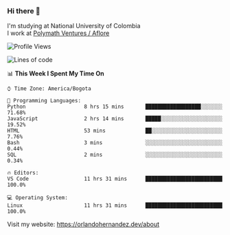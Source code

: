 ### Hi there 👋


<!--**AR4Z/AR4Z** is a ✨ _special_ ✨ repository because its `README.md` (this file) appears on your GitHub profile.

Here are some ideas to get you started:-->
I'm studying at National University of Colombia
<br>
I work at <a href="https://www.aflore.co/">Polymath Ventures / Aflore</a>
<br>

<!--START_SECTION:waka-->
![Profile Views](http://img.shields.io/badge/Profile%20Views-0-blue)

![Lines of code](https://img.shields.io/badge/From%20Hello%20World%20I%27ve%20Written-3.3%20million%20lines%20of%20code-blue)

📊 **This Week I Spent My Time On** 

```text
⌚︎ Time Zone: America/Bogota

💬 Programming Languages: 
Python                   8 hrs 15 mins       ██████████████████░░░░░░░   71.68% 
JavaScript               2 hrs 14 mins       █████░░░░░░░░░░░░░░░░░░░░   19.52% 
HTML                     53 mins             ██░░░░░░░░░░░░░░░░░░░░░░░   7.76% 
Bash                     3 mins              ░░░░░░░░░░░░░░░░░░░░░░░░░   0.44% 
SQL                      2 mins              ░░░░░░░░░░░░░░░░░░░░░░░░░   0.34%

🔥 Editors: 
VS Code                  11 hrs 31 mins      █████████████████████████   100.0%

💻 Operating System: 
Linux                    11 hrs 31 mins      █████████████████████████   100.0%

```


<!--END_SECTION:waka-->


Visit my website: https://orlandohernandez.dev/about

